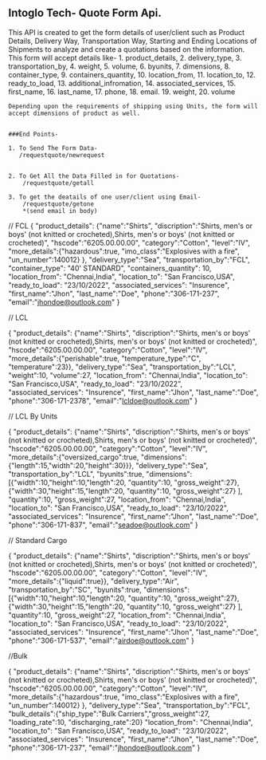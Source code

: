 ## Intoglo Tech- Quote Form Api.

This API is created to get the form details of user/client such as Product Details, Delivery Way, Transportation Way, Starting and Ending Locations of Shipments to analyze and create a quotations based on the information.
This form will accept details like- 1. product_details, 2. delivery_type, 3. transportation_by, 4. weight, 5. volume, 6. byunits, 7. dimensions, 8. container_type, 9. containers_quantity, 10. location_from, 11. location_to, 12. ready_to_load, 13. additional_infromation, 14. associated_services, 15. first_name, 16. last_name, 17. phone, 18. email. 19. weight, 20. volume

    Depending upon the requirements of shipping using Units, the form will accept dimensions of product as well.


    ###End Points-

    1. To Send The Form Data-
       /requestquote/newrequest


    2. To Get All the Data Filled in for Quotations-
        /requestquote/getall

    3. To get the deatails of one user/client using Email-
        /requestquote/getone
        *(send email in body)

<!--  -->

// FCL
{
"product_details": {"name":"Shirts",
"discription":"Shirts, men's or boys' (not knitted or crocheted),Shirts, men's or boys' (not knitted or crocheted)",
"hscode":"6205.00.00.00",
"category":"Cotton",
"level":"IV",
"more_details":{"hazardous":true, "imo_class":"Explosives with a fire", "un_number":140012}
},
"delivery_type":"Sea",
"transportation_by":"FCL",
"container_type": "40' STANDARD",
"containers_quantity": 10,
"location_from": "Chennai,India",
"location_to": "San Francisco,USA",
"ready_to_load": "23/10/2022",
"associated_services": "Insurence",
"first_name":"Jhon",
"last_name":"Doe",
"phone":"306-171-237",
"email":"jhondoe@outlook.com"
}

// LCL

{
"product_details": {"name":"Shirts",
"discription":"Shirts, men's or boys' (not knitted or crocheted),Shirts, men's or boys' (not knitted or crocheted)",
"hscode":"6205.00.00.00",
"category":"Cotton",
"level":"IV",
"more_details":{"perishable":true, "temperature_type":"C", "temperature":23}},
"delivery_type":"Sea",
"transportation_by":"LCL",
"weight":10,
"volume":27,
"location_from": "Chennai,India",
"location_to": "San Francisco,USA",
"ready_to_load": "23/10/2022",
"associated_services": "Insurence",
"first_name":"Jhon",
"last_name":"Doe",
"phone":"306-171-2378",
"email":"lcldoe@outlook.com"
}

// LCL By Units

{
"product_details": {"name":"Shirts",
"discription":"Shirts, men's or boys' (not knitted or crocheted),Shirts, men's or boys' (not knitted or crocheted)",
"hscode":"6205.00.00.00",
"category":"Cotton",
"level":"IV",
"more_details":{"oversized_cargo":true, "dimensions":{"length":15,"width":20,"height":30}}},
"delivery_type":"Sea",
"transportation_by":"LCL",
"byunits":true,
"dimensions":[{"width":10,"height":10,"length":20, "quantity":10, "gross_weight":27},{"width":30,"height":15,"length":20, "quantity":10, "gross_weight":27} ],
"quantity":10,
"gross_weight":27,
"location_from": "Chennai,India",
"location_to": "San Francisco,USA",
"ready_to_load": "23/10/2022",
"associated_services": "Insurence",
"first_name":"Jhon",
"last_name":"Doe",
"phone":"306-171-837",
"email":"seadoe@outlook.com"
}

// Standard Cargo

{
"product_details": {"name":"Shirts",
"discription":"Shirts, men's or boys' (not knitted or crocheted),Shirts, men's or boys' (not knitted or crocheted)",
"hscode":"6205.00.00.00",
"category":"Cotton",
"level":"IV",
"more_details":{"liquid":true}},
"delivery_type":"Air",
"transportation_by":"SC",
"byunits":true,
"dimensions":[{"width":10,"height":10,"length":20, "quantity":10, "gross_weight":27},{"width":30,"height":15,"length":20, "quantity":10, "gross_weight":27} ],
"quantity":10,
"gross_weight":27,
"location_from": "Chennai,India",
"location_to": "San Francisco,USA",
"ready_to_load": "23/10/2022",
"associated_services": "Insurence",
"first_name":"Jhon",
"last_name":"Doe",
"phone":"306-171-537",
"email":"airdoe@outlook.com"
}

//Bulk

{
"product_details": {"name":"Shirts",
"discription":"Shirts, men's or boys' (not knitted or crocheted),Shirts, men's or boys' (not knitted or crocheted)",
"hscode":"6205.00.00.00",
"category":"Cotton",
"level":"IV",
"more_details":{"hazardous":true, "imo_class":"Explosives with a fire", "un_number":140012}
},
"delivery_type":"Sea",
"transportation_by":"FCL",
"bulk_details":{"ship_type":"Bulk Carriers","gross_weight":27, "loading_rate":10, "discharging_rate":20}
"location_from": "Chennai,India",
"location_to": "San Francisco,USA",
"ready_to_load": "23/10/2022",
"associated_services": "Insurence",
"first_name":"Jhon",
"last_name":"Doe",
"phone":"306-171-237",
"email":"jhondoe@outlook.com"
}
